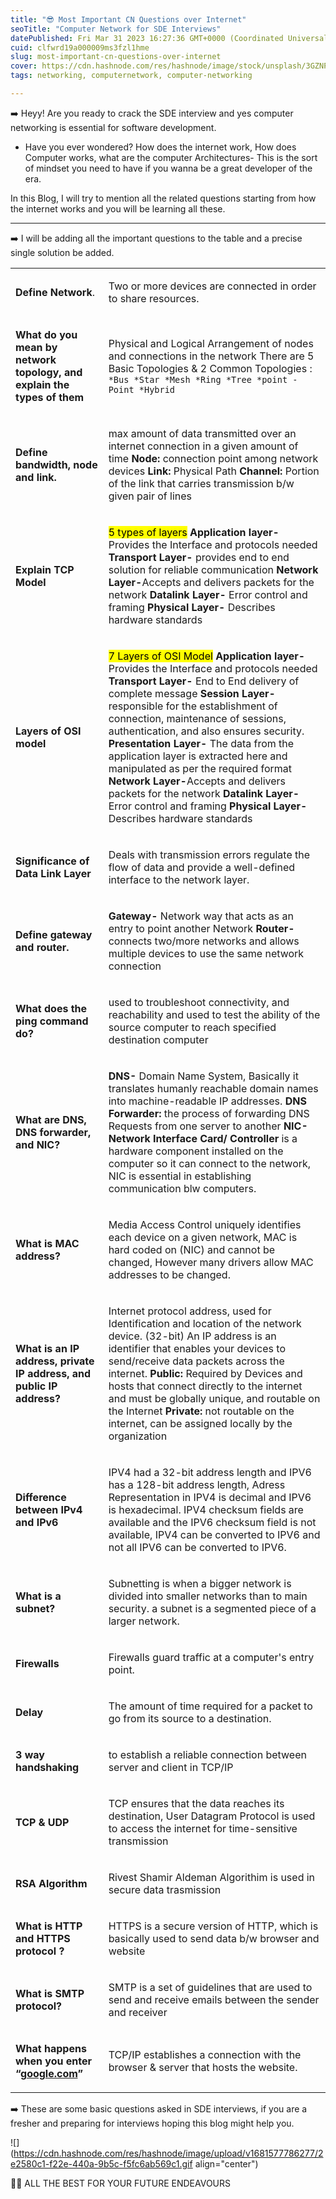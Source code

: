 ```yaml
---
title: "😎 Most Important CN Questions over Internet"
seoTitle: "Computer Network for SDE Interviews"
datePublished: Fri Mar 31 2023 16:27:36 GMT+0000 (Coordinated Universal Time)
cuid: clfwrd19a000009ms3fzl1hme
slug: most-important-cn-questions-over-internet
cover: https://cdn.hashnode.com/res/hashnode/image/stock/unsplash/3GZNPBLImWc/upload/cec97b3dce8871f0a27ff2c524d6ccd3.jpeg
tags: networking, computernetwork, computer-networking

---
```


➡️ Heyy! Are you ready to crack the SDE interview and yes computer networking is essential for software development.

* Have you ever wondered? How does the internet work, How does Computer works, what are the computer Architectures- This is the sort of mindset you need to have if you wanna be a great developer of the era.
    

In this Blog, I will try to mention all the related questions starting from how the internet works and you will be learning all these.

---

➡️ I will be adding all the important questions to the table and a precise single solution be added.

<table><tbody><tr><td colspan="1" rowspan="1"><p><strong>Define Network</strong>.</p></td><td colspan="1" rowspan="1" colwidth="787"><p>Two or more devices are connected in order to share resources.</p></td></tr><tr><td colspan="1" rowspan="1"><p><strong>What do you mean by network topology, and explain the types of them</strong></p></td><td colspan="1" rowspan="1" colwidth="787"><p>Physical and Logical Arrangement of nodes and connections in the network There are 5 Basic Topologies &amp; 2 Common Topologies : <code>*Bus *Star *Mesh *Ring *Tree *point -Point *Hybrid</code></p></td></tr><tr><td colspan="1" rowspan="1"><p><strong>Define bandwidth, node and link.</strong></p></td><td colspan="1" rowspan="1" colwidth="787"><p>max amount of data transmitted over an internet connection in a given amount of time <strong>Node:</strong> connection point among network devices <strong>Link: </strong>Physical Path <strong>Channel: </strong>Portion of the link that carries transmission b/w given pair of lines</p></td></tr><tr><td colspan="1" rowspan="1"><p><strong>Explain TCP Model</strong></p></td><td colspan="1" rowspan="1" colwidth="787"><p><mark>5 types of layers</mark><strong> Application layer- </strong>Provides the Interface and protocols needed <strong>Transport Layer-</strong> provides end to end solution for reliable communication <strong>Network Layer-</strong>Accepts and delivers packets for the network <strong>Datalink Layer-</strong> Error control and framing <strong>Physical Layer-</strong> Describes hardware standards</p></td></tr><tr><td colspan="1" rowspan="1"><p><strong>Layers of OSI model&nbsp;</strong></p></td><td colspan="1" rowspan="1" colwidth="787"><p><mark>7 Layers of OSI Model</mark> <strong>Application layer- </strong>Provides the Interface and protocols needed <strong>Transport Layer-</strong> End to End delivery of complete message <strong>Session Layer- </strong>responsible for the establishment of connection, maintenance of sessions, authentication, and also ensures security.&nbsp; <strong>Presentation Layer-</strong> The data from the application layer is extracted here and manipulated as per the required format <strong>Network Layer-</strong>Accepts and delivers packets for the network <strong>Datalink Layer-</strong> Error control and framing <strong>Physical Layer-</strong> Describes hardware standards</p></td></tr><tr><td colspan="1" rowspan="1"><p><strong>Significance of Data Link Layer</strong></p></td><td colspan="1" rowspan="1" colwidth="787"><p>Deals with transmission errors regulate the flow of data and provide a well-defined interface to the network layer.</p></td></tr><tr><td colspan="1" rowspan="1"><p><strong>Define gateway and router.&nbsp;</strong></p></td><td colspan="1" rowspan="1" colwidth="787"><p><strong>Gateway-</strong> Network way that acts as an entry to point another Network <strong>Router-</strong> connects two/more networks and allows multiple devices to use the same network connection</p></td></tr><tr><td colspan="1" rowspan="1"><p><strong>What does the ping command do?</strong></p></td><td colspan="1" rowspan="1" colwidth="787"><p>used to troubleshoot connectivity, and reachability and used to test the ability of the source computer to reach specified destination computer</p></td></tr><tr><td colspan="1" rowspan="1"><p><strong>What are DNS, DNS forwarder, and NIC?</strong></p></td><td colspan="1" rowspan="1" colwidth="787"><p><strong>DNS-</strong> Domain Name System, Basically it translates humanly reachable domain names into machine-readable IP addresses. <strong>DNS Forwarder:</strong> the process of forwarding DNS Requests from one server to another <strong>NIC- Network Interface Card/ Controller</strong> is a hardware component installed on the computer so it can connect to the network, NIC is essential in establishing communication blw computers.</p></td></tr><tr><td colspan="1" rowspan="1"><p><strong>What is MAC address?</strong></p></td><td colspan="1" rowspan="1" colwidth="787"><p>Media Access Control uniquely identifies each device on a given network, MAC is hard coded on (NIC) and cannot be changed, However many drivers allow MAC addresses to be changed.</p></td></tr><tr><td colspan="1" rowspan="1"><p><strong>What is an IP address, private IP address, and public IP address?</strong></p></td><td colspan="1" rowspan="1" colwidth="787"><p>Internet protocol address, used for Identification and location of the network device. (32-bit) An IP address is an identifier that enables your devices to send/receive data packets across the internet. <strong>Public:</strong> Required by Devices and hosts that connect directly to the internet and must be globally unique, and routable on the Internet <strong>Private: </strong>not routable on the internet, can be assigned locally by the organization</p></td></tr><tr><td colspan="1" rowspan="1"><p><strong>Difference between IPv4 and IPv6</strong></p></td><td colspan="1" rowspan="1" colwidth="787"><p>IPV4 had a 32-bit address length and IPV6 has a 128-bit address length, Adress Representation in IPV4 is decimal and IPV6 is hexadecimal. IPV4 checksum fields are available and the IPV6 checksum field is not available, IPV4 can be converted to IPV6 and not all IPV6 can be converted to IPV6.</p></td></tr><tr><td colspan="1" rowspan="1"><p><strong>What is a subnet?</strong></p></td><td colspan="1" rowspan="1" colwidth="787"><p>Subnetting is when a bigger network is divided into smaller networks than to main security. a subnet is a segmented piece of a larger network.</p></td></tr><tr><td colspan="1" rowspan="1"><p><strong>Firewalls</strong></p></td><td colspan="1" rowspan="1" colwidth="787"><p>Firewalls guard traffic at a computer's entry point.</p></td></tr><tr><td colspan="1" rowspan="1"><p><strong>Delay</strong></p></td><td colspan="1" rowspan="1" colwidth="787"><p>The amount of time required for a packet to go from its source to a destination.</p></td></tr><tr><td colspan="1" rowspan="1"><p><strong>3 way handshaking</strong></p></td><td colspan="1" rowspan="1" colwidth="787"><p>to establish a reliable connection between server and client in TCP/IP</p></td></tr><tr><td colspan="1" rowspan="1"><p><strong>TCP &amp; UDP</strong></p></td><td colspan="1" rowspan="1" colwidth="787"><p>TCP ensures that the data reaches its destination, User Datagram Protocol is used to access the internet for time-sensitive transmission</p></td></tr><tr><td colspan="1" rowspan="1"><p><strong>RSA Algorithm</strong></p></td><td colspan="1" rowspan="1" colwidth="787"><p>Rivest Shamir Aldeman Algorithim is used in secure data trasmission</p></td></tr><tr><td colspan="1" rowspan="1"><p><strong>What is HTTP and HTTPS protocol ?</strong></p></td><td colspan="1" rowspan="1" colwidth="787"><p>HTTPS is a secure version of HTTP, which is basically used to send data b/w browser and website</p></td></tr><tr><td colspan="1" rowspan="1"><p><strong>What is SMTP protocol?</strong></p></td><td colspan="1" rowspan="1" colwidth="787"><p>SMTP is a set of guidelines that are used to send and receive emails between the sender and receiver</p></td></tr><tr><td colspan="1" rowspan="1"><p><strong>What happens when you enter “</strong><a target="_blank" rel="noopener noreferrer nofollow" href="http://google.com" style="pointer-events: none"><strong>google.com</strong></a><strong>”</strong></p></td><td colspan="1" rowspan="1" colwidth="787"><p>TCP/IP establishes a connection with the browser &amp; server that hosts the website.</p></td></tr></tbody></table>

➡️ These are some basic questions asked in SDE interviews, if you are a fresher and preparing for interviews hoping this blog might help you.

![](https://cdn.hashnode.com/res/hashnode/image/upload/v1681577786277/2e2580c1-f22e-440a-9b5c-f5fc6ab569c1.gif align="center")

🤩🤗 ALL THE BEST FOR YOUR FUTURE ENDEAVOURS